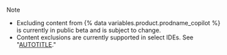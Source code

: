 > [!NOTE]
> * Excluding content from {% data variables.product.prodname_copilot %} is currently in public beta and is subject to change.
> * Content exclusions are currently supported in select IDEs. See "[AUTOTITLE](/copilot/managing-copilot/managing-github-copilot-in-your-organization/managing-github-copilot-features-in-your-organization/about-content-exclusions-for-github-copilot#availability-of-content-exclusions)."
